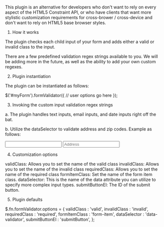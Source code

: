 This plugin is an alternative for developers who don't want to rely on every aspect of the HTML5 Constraint API, or who have clients that want more stylistic customization requirements for cross-brower / cross-device and don't want to rely on HTML5 base browser styles.







1. How it works

The plugin checks each child input of your form and adds either a valid or invalid class to the input. 

There are a few predefined validation regex strings available to you. We will be adding more in the future, as well as the ability to add your own custom regexes. 

2. Plugin instantiation

The plugin can be instantiated as follows:

$('#myForm').formValidator({
	// user options go here	
});


3. Invoking the custom input validation regex strings

a. The plugin handles text inputs, email inputs, and date inputs right off the bat.

b. Utilize the dataSelector to validate address and zip codes. Example as follows:

<input type="text" class="form-item required" value="" placeholder="" />
<input type="text" class="form-item required" data-validator="address" value="" placeholder="Address" />


4. Customization options

validClass: 		Allows you to set the name of the valid class
invalidClass: 	Allows you to set the name of the invalid class
requiredClass:	Allows you to set the name of the required class
formItemClass:	Set the name of the form item class.
dataSelector:		This is the name of the data attribute you can utilize to specify more complex input types.
submitButtonEl:	The ID of the submit button.


5. Plugin defaults

$.fn.formValidator.options = {
  validClass : 'valid',
  invalidClass : 'invalid',
  requiredClass : 'required',
  formItemClass : 'form-item',
  dataSelector : 'data-validator',
  submitButtonEl : 'submitButton',
};
